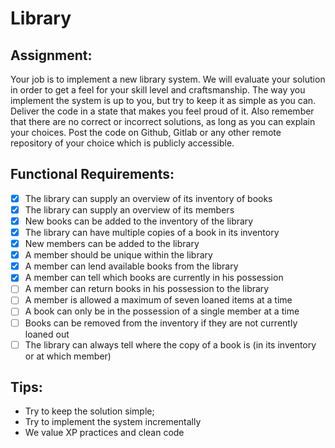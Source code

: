 # Library

## Assignment:

Your job is to implement a new library system. We will evaluate your solution in order to get a feel for your skill level and craftsmanship. The way you implement the system is up to you, but try to keep it as simple as you can. Deliver the code in a state that makes you feel proud of it. Also remember that there are no correct or incorrect solutions, as long as you can explain your choices. Post the code on Github, Gitlab or any other remote repository of your choice which is publicly accessible.

## Functional Requirements:
- [x] The library can supply an overview of its inventory of books
- [x] The library can supply an overview of its members
- [x] New books can be added to the inventory of the library
- [x] The library can have multiple copies of a book in its inventory
- [x] New members can be added to the library
- [x] A member should be unique within the library
- [x] A member can lend available books from the library
- [x] A member can tell which books are currently in his possession
- [ ] A member can return books in his possession to the library
- [ ] A member is allowed a maximum of seven loaned items at a time
- [ ] A book can only be in the possession of a single member at a time
- [ ] Books can be removed from the inventory if they are not currently loaned out
- [ ] The library can always tell where the copy of a book is (in its inventory or at which member)

## Tips:
* Try to keep the solution simple;
* Try to implement the system incrementally
* We value XP practices and clean code
